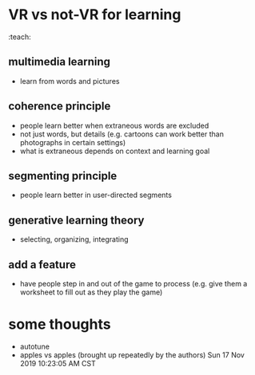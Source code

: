 # VR vs not-VR for learning
:teach:

## multimedia learning
- learn from words and pictures

## coherence principle
- people learn better when extraneous words are excluded
- not just words, but details (e.g. cartoons can work better than photographs in certain settings)
- what is extraneous depends on context and learning goal

## segmenting principle
- people learn better in user-directed segments

## generative learning theory
- selecting, organizing, integrating

## add a feature
- have people step in and out of the game to process (e.g. give them a worksheet to fill out as they play the game)


# some thoughts
- autotune
- apples vs apples (brought up repeatedly by the authors)
Sun 17 Nov 2019 10:23:05 AM CST
